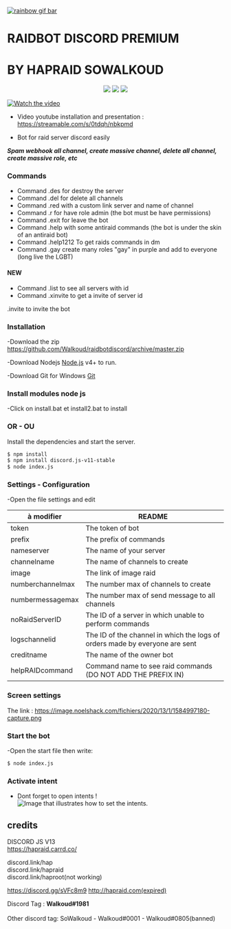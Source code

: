 [![rainbow gif bar](https://media3.giphy.com/media/v1.Y2lkPTc5MGI3NjExZGUzYjk2NWE3NzZhZmRlNmYwMjk0OTY1OGIxNThiZmEzZWQwNGNjNyZlcD12MV9pbnRlcm5hbF9naWZzX2dpZklkJmN0PXM/TIj8cbzWYKnE9ul3ab/giphy.gif)](https://discord.link/hap)

# RAIDBOT DISCORD PREMIUM

# BY HAPRAID SOWALKOUD

<p align="center">
<a href="https://discord.link/hap"><img src="https://img.shields.io/github/watchers/Walkoud/raidbotdiscord?logoColor=purple&style=social"></a>
  <a href="https://discord.link/hap"><img src="https://img.shields.io/github/last-commit/Walkoud/raidbotdiscord"></a>
<a href="https://discord.link/hap"><img src="https://img.shields.io/discord/736923536475684974?label=Join%20HΛP&logo=discord&style=flat-square"></a>

</p>

[![Watch the video](d)](https://streamable.com/s/0tdqh/nbkpmd)

- Video youtube installation and presentation : https://streamable.com/s/0tdqh/nbkpmd

- Bot for raid server discord easily

**_Spam webhook all channel, create massive channel, delete all channel, create massive role, etc_**

### Commands

- Command .des for destroy the server
- Command .del for delete all channels
- Command .red with a custom link server and name of channel
- Command .r for have role admin (the bot must be have permissions)
- Command .exit for leave the bot
- Command .help with some antiraid commands (the bot is under the skin of an antiraid bot)
- Command .help1212 To get raids commands in dm
- Command .gay create many roles "gay" in purple and add to everyone (long live the LGBT)

#### NEW

- Command .list to see all servers with id
- Command .xinvite to get a invite of server id

.invite to invite the bot

### Installation

-Download the zip https://github.com/Walkoud/raidbotdiscord/archive/master.zip <br/>

-Download Nodejs [Node.js](https://nodejs.org/) v4+ to run. <br/>

-Download Git for Windows [Git](https://git-scm.com/download/win) <br/>

### Install modules node js

-Click on install.bat et install2.bat to install

### OR - OU

Install the dependencies and start the server.

```sh
$ npm install
$ npm install discord.js-v11-stable
$ node index.js
```

### Settings - Configuration

-Open the file settings and edit

| à modifier       | README                                                                      |
| ---------------- | --------------------------------------------------------------------------- |
| token            | The token of bot                                                            |
| prefix           | The prefix of commands                                                      |
| nameserver       | The name of your server                                                     |
| channelname      | The name of channels to create                                              |
| image            | The link of image raid                                                      |
| numberchannelmax | The number max of channels to create                                        |
| numbermessagemax | The number max of send message to all channels                              |
| noRaidServerID   | The ID of a server in which unable to perform commands                      |
| logschannelid    | The ID of the channel in which the logs of orders made by everyone are sent |
| creditname       | The name of the owner bot                                                   |
| helpRAIDcommand  | Command name to see raid commands (DO NOT ADD THE PREFIX IN)                |

### Screen settings

The link : https://image.noelshack.com/fichiers/2020/13/1/1584997180-capture.png

### Start the bot

-Open the start file then write:

```sh
$ node index.js
```

### Activate intent

- Dont forget to open intents !
  ![Image that illustrates how to set the intents.](https://user-images.githubusercontent.com/38588921/174448017-f0bbefb4-de8f-4010-93ce-55f2eb58fe6c.png)

## credits

DISCORD JS V13
<br>
https://hapraid.carrd.co/ <br>

discord.link/hap <br/>
discord.link/hapraid <br/>
discord.link/haproot(not working) <br/>

https://discord.gg/sVFc8m9
http://hapraid.com(expired)

Discord Tag : **Walkoud#1981** <br/>
<br/>
Other discord tag: SoWalkoud - Walkoud#0001 - Walkoud#0805(banned) <br/>
